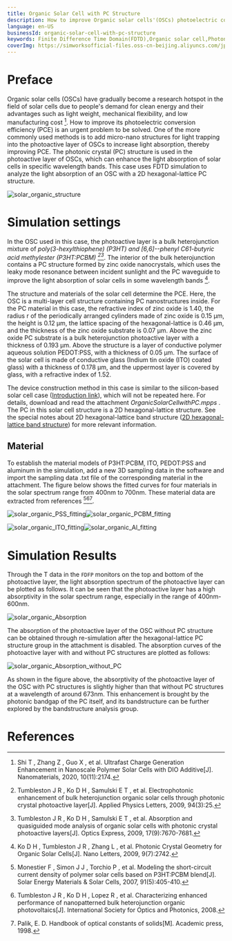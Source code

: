 ```yaml
---
title: Organic Solar Cell with PC Structure
description: How to improve Organic solar cells'(OSCs) photoelectric conversion efficiency (PCE) is an urgent problem to be solved. One of the more commonly used methods is to add micro-nano structures for light trapping into the photoactive layer of OSCs to increase light absorption, thereby improving PCE. The photonic crystal (PC) structure is used in the photoactive layer of OSCs, which can enhance the light absorption of solar cells in specific wavelength bands. This case uses FDTD simulation to analyze the light absorption of an OSC with a 2D hexagonal-lattice PC structure.
language: en-US
businessId: organic-solar-cell-with-pc-structure
keywords: Finite Difference Time Domain(FDTD),Organic solar cell,Photonic Crystal(PC),Light absorption,Photoelectric conversion efficiency(PCE)
coverImg: https://simworksofficial-files.oss-cn-beijing.aliyuncs.com/jpg/solar_organic_structure_20240117163819A047.jpg
---
```


# Preface

Organic solar cells (OSCs) have gradually become a research hotspot in the field of solar cells due to people's demand for clean energy and their advantages such as light weight, mechanical flexibility, and low manufacturing cost [^1]. How to improve its photoelectric conversion efficiency (PCE) is an urgent problem to be solved. One of the more commonly used methods is to add micro-nano structures for light trapping into the photoactive layer of OSCs to increase light absorption, thereby improving PCE. The photonic crystal (PC) structure is used in the photoactive layer of OSCs, which can enhance the light absorption of solar cells in specific wavelength bands. This case uses FDTD simulation to analyze the light absorption of an OSC with a 2D hexagonal-lattice PC structure.

![solar_organic_structure](https://simworksofficial-files.oss-cn-beijing.aliyuncs.com/mdfile/resources/img/solar_organic_structure.png)

# Simulation settings

In the OSC used in this case, the photoactive layer is a bulk heterojunction mixture of _poly(3-hexylthiophene) (P3HT) and [6,6]--phenyl C61-butyric acid methylester (P3HT:PCBM) [^2][^3]_. The interior of the bulk heterojunction contains a PC structure formed by zinc oxide nanocrystals, which uses the leaky mode resonance between incident sunlight and the PC waveguide to improve the light absorption of solar cells in some wavelength bands [^4].

The structure and materials of the solar cell determine the PCE. Here, the OSC is a multi-layer cell structure containing PC nanostructures inside. For the PC material in this case, the refractive index of zinc oxide is 1.40, the radius r of the periodically arranged cylinders made of zinc oxide is 0.15 μm, the height is 0.12 μm, the lattice spacing of the hexagonal-lattice is 0.46 μm, and the thickness of the zinc oxide substrate is 0.07 μm. Above the zinc oxide PC substrate is a bulk heterojunction photoactive layer with a thickness of 0.193 μm. Above the structure is a layer of conductive polymer aqueous solution PEDOT:PSS, with a thickness of 0.05 μm. The surface of the solar cell is made of conductive glass (Indium tin oxide (ITO) coated glass) with a thickness of 0.178 μm, and the uppermost layer is covered by glass, with a refractive index of 1.52.

The device construction method in this case is similar to the silicon-based solar cell case ([Introduction link](/localhost/case-detail/planar-silicon-solar-cell)), which will not be repeated here. For details, download and read the attachment _OrganicSolarCellwithPC.mpps_ . The PC in this solar cell structure is a 2D hexagonal-lattice structure. See the special notes about 2D hexagonal-lattice band structure ([2D hexagonal-lattice band structure](/localhost/case-detail/bandstructure-of-2d-triangular-lattice)) for more relevant information.

## Material

To establish the material models of P3HT:PCBM, ITO, PEDOT:PSS and aluminum in the simulation, add a new 3D sampling data in the software and import the sampling data .txt file of the corresponding material in the attachment. The figure below shows the fitted curves for four materials in the solar spectrum range from 400nm to 700nm. These material data are extracted from references [^5][^6][^7].

![solar_organic_PSS_fitting](https://simworksofficial-files.oss-cn-beijing.aliyuncs.com/mdfile/resources/img/solar_organic_PSS_fitting.png)![solar_organic_PCBM_fitting](https://simworksofficial-files.oss-cn-beijing.aliyuncs.com/mdfile/resources/img/solar_organic_PCBM_fitting.png)

![solar_organic_ITO_fitting](https://simworksofficial-files.oss-cn-beijing.aliyuncs.com/mdfile/resources/img/solar_organic_ITO_fitting.png)![solar_organic_Al_fitting](https://simworksofficial-files.oss-cn-beijing.aliyuncs.com/mdfile/resources/img/solar_organic_Al_fitting.png)

# Simulation Results

Through the T data in the `FDFP` monitors on the top and bottom of the photoactive layer, the light absorption spectrum of the photoactive layer can be plotted as follows. It can be seen that the photoactive layer has a high absorptivity in the solar spectrum range, especially in the range of 400nm-600nm.

![solar_organic_Absorption](https://simworksofficial-files.oss-cn-beijing.aliyuncs.com/mdfile/resources/img/solar_organic_Absorption.png)

The absorption of the photoactive layer of the OSC without PC structure can be obtained through re-simulation after the hexagonal-lattice PC structure group in the attachment is disabled. The absorption curves of the photoactive layer with and without PC structures are plotted as follows:

![solar_organic_Absorption_without_PC](https://simworksofficial-files.oss-cn-beijing.aliyuncs.com/mdfile/resources/img/solar_organic_Absorption_without_PC.png)

As shown in the figure above, the absorptivity of the photoactive layer of the OSC with PC structures is slightly higher than that without PC structures at a wavelength of around 673nm. This enhancement is brought by the photonic bandgap of the PC itself, and its bandstructure can be further explored by the bandstructure analysis group.

# References

[^1]: Shi T , Zhang Z , Guo X , et al. Ultrafast Charge Generation Enhancement in Nanoscale Polymer Solar Cells with DIO Additive[J]. Nanomaterials, 2020, 10(11):2174.
[^2]: Tumbleston J R , Ko D H , Samulski E T , et al. Electrophotonic enhancement of bulk heterojunction organic solar cells through photonic crystal photoactive layer[J]. Applied Physics Letters, 2009, 94(3):25.
[^3]: Tumbleston J R , Ko D H , Samulski E T , et al. Absorption and quasiguided mode analysis of organic solar cells with photonic crystal photoactive layers[J]. Optics Express, 2009, 17(9):7670-7681.
[^4]: Ko D H , Tumbleston J R , Zhang L , et al. Photonic Crystal Geometry for Organic Solar Cells[J]. Nano Letters, 2009, 9(7):2742.
[^5]: Monestier F , Simon J J , Torchio P , et al. Modeling the short-circuit current density of polymer solar cells based on P3HT:PCBM blend[J]. Solar Energy Materials & Solar Cells, 2007, 91(5):405-410.
[^6]: Tumbleston J R , Ko D H , Lopez R , et al. Characterizing enhanced performance of nanopatterned bulk heterojunction organic photovoltaics[J]. International Society for Optics and Photonics, 2008.
[^7]: Palik, E. D. Handbook of optical constants of solids[M]. Academic press, 1998.
